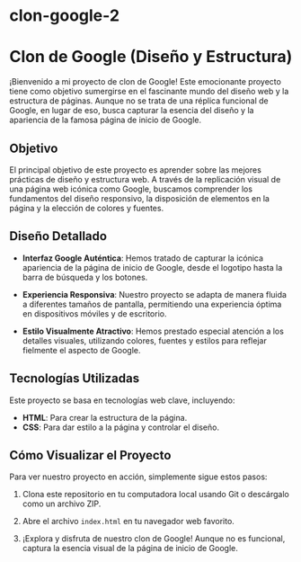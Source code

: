 # clon-google-2
# Clon de Google (Diseño y Estructura)

¡Bienvenido a mi proyecto de clon de Google! Este emocionante proyecto tiene como objetivo sumergirse en el fascinante mundo del diseño web y la estructura de páginas. Aunque no se trata de una réplica funcional de Google, en lugar de eso, busca capturar la esencia del diseño y la apariencia de la famosa página de inicio de Google.

## Objetivo

El principal objetivo de este proyecto es aprender sobre las mejores prácticas de diseño y estructura web. A través de la replicación visual de una página web icónica como Google, buscamos comprender los fundamentos del diseño responsivo, la disposición de elementos en la página y la elección de colores y fuentes.

## Diseño Detallado

- **Interfaz Google Auténtica**: Hemos tratado de capturar la icónica apariencia de la página de inicio de Google, desde el logotipo hasta la barra de búsqueda y los botones.

- **Experiencia Responsiva**: Nuestro proyecto se adapta de manera fluida a diferentes tamaños de pantalla, permitiendo una experiencia óptima en dispositivos móviles y de escritorio.

- **Estilo Visualmente Atractivo**: Hemos prestado especial atención a los detalles visuales, utilizando colores, fuentes y estilos para reflejar fielmente el aspecto de Google.

## Tecnologías Utilizadas

Este proyecto se basa en tecnologías web clave, incluyendo:

- **HTML**: Para crear la estructura de la página.
- **CSS**: Para dar estilo a la página y controlar el diseño.

## Cómo Visualizar el Proyecto

Para ver nuestro proyecto en acción, simplemente sigue estos pasos:

1. Clona este repositorio en tu computadora local usando Git o descárgalo como un archivo ZIP.

2. Abre el archivo `index.html` en tu navegador web favorito.

3. ¡Explora y disfruta de nuestro clon de Google! Aunque no es funcional, captura la esencia visual de la página de inicio de Google.
